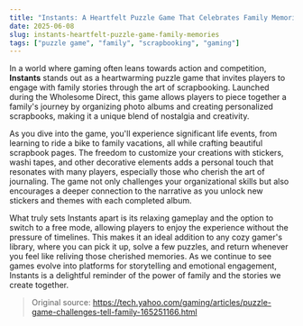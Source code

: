 ```yaml
---
title: "Instants: A Heartfelt Puzzle Game That Celebrates Family Memories"
date: 2025-06-08
slug: instants-heartfelt-puzzle-game-family-memories
tags: ["puzzle game", "family", "scrapbooking", "gaming"]
---
```


In a world where gaming often leans towards action and competition, **Instants** stands out as a heartwarming puzzle game that invites players to engage with family stories through the art of scrapbooking. Launched during the Wholesome Direct, this game allows players to piece together a family's journey by organizing photo albums and creating personalized scrapbooks, making it a unique blend of nostalgia and creativity.

As you dive into the game, you'll experience significant life events, from learning to ride a bike to family vacations, all while crafting beautiful scrapbook pages. The freedom to customize your creations with stickers, washi tapes, and other decorative elements adds a personal touch that resonates with many players, especially those who cherish the art of journaling. The game not only challenges your organizational skills but also encourages a deeper connection to the narrative as you unlock new stickers and themes with each completed album.

What truly sets Instants apart is its relaxing gameplay and the option to switch to a free mode, allowing players to enjoy the experience without the pressure of timelines. This makes it an ideal addition to any cozy gamer's library, where you can pick it up, solve a few puzzles, and return whenever you feel like reliving those cherished memories. As we continue to see games evolve into platforms for storytelling and emotional engagement, Instants is a delightful reminder of the power of family and the stories we create together.

> Original source: https://tech.yahoo.com/gaming/articles/puzzle-game-challenges-tell-family-165251166.html